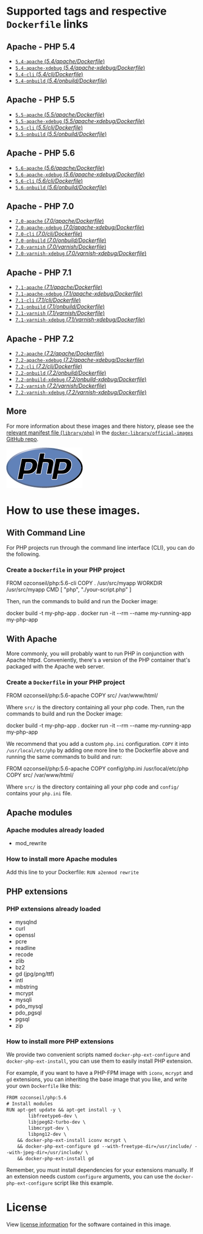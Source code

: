 # Supported tags and respective `Dockerfile` links

## Apache - PHP 5.4

- [`5.4-apache` (*5.4/apache/Dockerfile*)](https://github.com/OzConseil/docker-php/blob/master/5.4/apache/Dockerfile)
- [`5.4-apache-xdebug` (*5.4/apache-xdebug/Dockerfile*)](https://github.com/OzConseil/docker-php/blob/master/5.4/apache-xdebug/Dockerfile)
- [`5.4-cli` (*5.4/cli/Dockerfile*)](https://github.com/OzConseil/docker-php/blob/master/5.4/cli/Dockerfile)
- [`5.4-onbuild` (*5.4/onbuild/Dockerfile*)](https://github.com/OzConseil/docker-php/blob/master/5.4/onbuild/Dockerfile)

## Apache - PHP 5.5

- [`5.5-apache` (*5.5/apache/Dockerfile*)](https://github.com/OzConseil/docker-php/blob/master/5.5/apache/Dockerfile)
- [`5.5-apache-xdebug` (*5.5/apache-xdebug/Dockerfile*)](https://github.com/OzConseil/docker-php/blob/master/5.5/apache-xdebug/Dockerfile)
- [`5.5-cli` (*5.5/cli/Dockerfile*)](https://github.com/OzConseil/docker-php/blob/master/5.5/cli/Dockerfile)
- [`5.5-onbuild` (*5.5/onbuild/Dockerfile*)](https://github.com/OzConseil/docker-php/blob/master/5.5/onbuild/Dockerfile)

## Apache - PHP 5.6

- [`5.6-apache` (*5.6/apache/Dockerfile*)](https://github.com/OzConseil/docker-php/blob/master/5.6/apache/Dockerfile)
- [`5.6-apache-xdebug` (*5.6/apache-xdebug/Dockerfile*)](https://github.com/OzConseil/docker-php/blob/master/5.6/apache-xdebug/Dockerfile)
- [`5.6-cli` (*5.6/cli/Dockerfile*)](https://github.com/OzConseil/docker-php/blob/master/5.6/cli/Dockerfile)
- [`5.6-onbuild` (*5.6/onbuild/Dockerfile*)](https://github.com/OzConseil/docker-php/blob/master/5.6/onbuild/Dockerfile)

## Apache - PHP 7.0

- [`7.0-apache` (*7.0/apache/Dockerfile*)](https://github.com/OzConseil/docker-php/blob/master/7.0/apache/Dockerfile)
- [`7.0-apache-xdebug` (*7.0/apache-xdebug/Dockerfile*)](https://github.com/OzConseil/docker-php/blob/master/7.0/apache-xdebug/Dockerfile)
- [`7.0-cli` (*7.0/cli/Dockerfile*)](https://github.com/OzConseil/docker-php/blob/master/7.0/cli/Dockerfile)
- [`7.0-onbuild` (*7.0/onbuild/Dockerfile*)](https://github.com/OzConseil/docker-php/blob/master/7.0/onbuild/Dockerfile)
- [`7.0-varnish` (*7.0/varnish/Dockerfile*)](https://github.com/OzConseil/docker-php/blob/master/7.0/varnish/Dockerfile)
- [`7.0-varnish-xdebug` (*7.0/varnish-xdebug/Dockerfile*)](https://github.com/OzConseil/docker-php/blob/master/7.0/varnish-xdebug/Dockerfile)

## Apache - PHP 7.1

- [`7.1-apache` (*7.1/apache/Dockerfile*)](https://github.com/OzConseil/docker-php/blob/master/7.1/apache/Dockerfile)
- [`7.1-apache-xdebug` (*7.1/apache-xdebug/Dockerfile*)](https://github.com/OzConseil/docker-php/blob/master/7.1/apache-xdebug/Dockerfile)
- [`7.1-cli` (*7.1/cli/Dockerfile*)](https://github.com/OzConseil/docker-php/blob/master/7.1/cli/Dockerfile)
- [`7.1-onbuild` (*7.1/onbuild/Dockerfile*)](https://github.com/OzConseil/docker-php/blob/master/7.1/onbuild/Dockerfile)
- [`7.1-varnish` (*7.1/varnish/Dockerfile*)](https://github.com/OzConseil/docker-php/blob/master/7.1/varnish/Dockerfile)
- [`7.1-varnish-xdebug` (*7.1/varnish-xdebug/Dockerfile*)](https://github.com/OzConseil/docker-php/blob/master/7.1/varnish-xdebug/Dockerfile)

## Apache - PHP 7.2

- [`7.2-apache` (*7.2/apache/Dockerfile*)](https://github.com/OzConseil/docker-php/blob/master/7.2/apache/Dockerfile)
- [`7.2-apache-xdebug` (*7.2/apache-xdebug/Dockerfile*)](https://github.com/OzConseil/docker-php/blob/master/7.2/apache-xdebug/Dockerfile)
- [`7.2-cli` (*7.2/cli/Dockerfile*)](https://github.com/OzConseil/docker-php/blob/master/7.2/cli/Dockerfile)
- [`7.2-onbuild` (*7.2/onbuild/Dockerfile*)](https://github.com/OzConseil/docker-php/blob/master/7.2/onbuild/Dockerfile)
- [`7.2-onbuild-xdebug` (*7.2/onbuild-xdebug/Dockerfile*)](https://github.com/OzConseil/docker-php/blob/master/7.2/onbuild-xdebug/Dockerfile)
- [`7.2-varnish` (*7.2/varnish/Dockerfile*)](https://github.com/OzConseil/docker-php/blob/master/7.2/varnish/Dockerfile)
- [`7.2-varnish-xdebug` (*7.2/varnish-xdebug/Dockerfile*)](https://github.com/OzConseil/docker-php/blob/master/7.2/varnish-xdebug/Dockerfile)

## More

For more information about these images and there history, please see the [relevant manifest file (`library/php`)](https://github.com/docker-library/official-images/blob/master/library/php) in the [`docker-library/official-images` GitHub repo](https://github.com/docker-library/official-images).

![logo](https://raw.githubusercontent.com/docker-library/docs/master/php/logo.png)

# How to use these images.

## With Command Line

For PHP projects run through the command line interface (CLI), you can do the following.

### Create a `Dockerfile` in your PHP project

  FROM ozconseil/php:5.6-cli
  COPY . /usr/src/myapp
  WORKDIR /usr/src/myapp
  CMD [ "php", "./your-script.php" ]

Then, run the commands to build and run the Docker image:

  docker build -t my-php-app .
  docker run -it --rm --name my-running-app my-php-app

## With Apache

More commonly, you will probably want to run PHP in conjunction with Apache httpd. Conveniently, there's a version of the PHP container that's packaged with the Apache web server.

### Create a `Dockerfile` in your PHP project

  FROM ozconseil/php:5.6-apache
  COPY src/ /var/www/html/

Where `src/` is the directory containing all your php code. Then, run the commands to build and run the Docker image:

  docker build -t my-php-app .
  docker run -it --rm --name my-running-app my-php-app

We recommend that you add a custom `php.ini` configuration. `COPY` it into `/usr/local/etc/php` by adding one more line to the Dockerfile above and running the same commands to build and run:

  FROM ozconseil/php:5.6-apache
  COPY config/php.ini /usr/local/etc/php
  COPY src/ /var/www/html/

Where `src/` is the directory containing all your php code and `config/` contains your `php.ini` file.

## Apache modules

### Apache modules already loaded

- mod_rewrite

### How to install more Apache modules

Add this line to your Dockerfile:
`RUN a2enmod rewrite`

## PHP extensions

### PHP extensions already loaded

- mysqlnd
- curl
- openssl
- pcre
- readline
- recode
- zlib
- bz2
- gd (jpg/png/ttf)
- intl
- mbstring
- mcrypt
- mysqli
- pdo_mysql
- pdo_pgsql
- pgsql
- zip

### How to install more PHP extensions

We provide two convenient scripts named `docker-php-ext-configure` and `docker-php-ext-install`, you can use them to easily install PHP extension.

For example, if you want to have a PHP-FPM image with `iconv`, `mcrypt` and `gd` extensions, you can inheriting the base image that you like, and write your own `Dockerfile` like this:

````docker
FROM ozconseil/php:5.6
# Install modules
RUN apt-get update && apt-get install -y \
        libfreetype6-dev \
        libjpeg62-turbo-dev \
        libmcrypt-dev \
        libpng12-dev \
    && docker-php-ext-install iconv mcrypt \
    && docker-php-ext-configure gd --with-freetype-dir=/usr/include/ --with-jpeg-dir=/usr/include/ \
    && docker-php-ext-install gd
````

Remember, you must install dependencies for your extensions manually. If an extension needs custom `configure` arguments, you can use the `docker-php-ext-configure` script like this example.

# License

View [license information](http://php.net/license/) for the software contained in this image.
